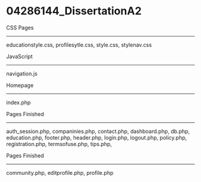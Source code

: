 # 04286144_DissertationA2

CSS Pages
*********
educationstyle.css,
profilesytle.css,
style.css,
stylenav.css

JavaScript
********
navigation.js

Homepage
********
index.php

Pages Finished 
********
auth_session.php,
companinies.php,
contact.php,
dashboard.php,
db.php,
education.php,
footer.php,
header.php,
login.php,
logout.php,
policy.php,
registration.php,
termsofuse.php,
tips.php,

Pages Finished 
********
community.php,
editprofile.php,
profile.php

